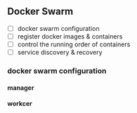 ## Docker Swarm

* [ ] docker swarm configuration
* [ ] register docker images & containers
* [ ] control the running order of containers 
* [ ] service discovery & recovery

### docker swarm configuration

#### manager
#### workcer